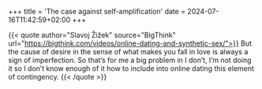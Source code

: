 +++
title = 'The case against self-amplification'
date = 2024-07-16T11:42:59+02:00
+++


{{< quote author="Slavoj Žižek" source="BigThink" url="https://bigthink.com/videos/online-dating-and-synthetic-sex/">}}
But the cause of desire in the sense of what makes you fall in love is always a sign of imperfection. So that’s for me a big problem in I don’t, I’m not doing it so I don’t know enough of it how to include into online dating this element of contingency.
{{< /quote >}}


